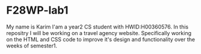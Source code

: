 # F28WP-lab1
My name is Karim I'am a year2 CS student with HWID:H00360576. In this repositry I will be working on a travel agency website. Specifically working on the HTML and CSS code to improve it's design and functionality over the weeks of semester1.
